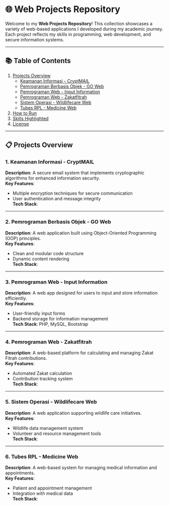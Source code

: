# 🌐 Web Projects Repository  

Welcome to my **Web Projects Repository**! This collection showcases a variety of web-based applications I developed during my academic journey. Each project reflects my skills in programming, web development, and secure information systems.  

---

## 📚 Table of Contents  
1. [Projects Overview](#projects-overview)  
   - [Keamanan Informasi - CryptMAIL](#1-keamanan-informasi---cryptmail)  
   - [Pemrograman Berbasis Objek - GO Web](#2-pemrograman-berbasis-objek---go-web)  
   - [Pemrograman Web - Input Information](#3-pemrograman-web---input-information)  
   - [Pemrograman Web - Zakatfitrah](#4-pemrograman-web---zakatfitrah)  
   - [Sistem Operasi - Wildlifecare Web](#5-sistem-operasi---wildlifecare-web)  
   - [Tubes RPL - Medicine Web](#6-tubes-rpl---medicine-web)  
2. [How to Run](#-how-to-run)  
3. [Skills Highlighted](#-skills-highlighted)  
4. [License](#-license)  

---
## 📋 Projects Overview  

### 1. **Keamanan Informasi - CryptMAIL**  
**Description**: A secure email system that implements cryptographic algorithms for enhanced information security.  
**Key Features**:  
- Multiple encryption techniques for secure communication  
- User authentication and message integrity  
**Tech Stack**:   

---

### 2. **Pemrograman Berbasis Objek - GO Web**  
**Description**: A web application built using Object-Oriented Programming (OOP) principles.  
**Key Features**:  
- Clean and modular code structure  
- Dynamic content rendering  
**Tech Stack**:   

---

### 3. **Pemrograman Web - Input Information**  
**Description**: A web app designed for users to input and store information efficiently.  
**Key Features**:  
- User-friendly input forms  
- Backend storage for information management  
**Tech Stack**: PHP, MySQL, Bootstrap  

---

### 4. **Pemrograman Web - Zakatfitrah**  
**Description**: A web-based platform for calculating and managing Zakat Fitrah contributions.  
**Key Features**:  
- Automated Zakat calculation  
- Contribution tracking system  
**Tech Stack**:   

---

### 5. **Sistem Operasi - Wildlifecare Web**  
**Description**: A web application supporting wildlife care initiatives.  
**Key Features**:  
- Wildlife data management system  
- Volunteer and resource management tools  
**Tech Stack**:   

---

### 6. **Tubes RPL - Medicine Web**  
**Description**: A web-based system for managing medical information and appointments.  
**Key Features**:  
- Patient and appointment management  
- Integration with medical data  
**Tech Stack**:   

